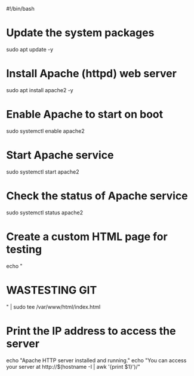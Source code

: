 
#!/bin/bash

# Update the system packages
sudo apt update -y

# Install Apache (httpd) web server
sudo apt install apache2 -y

# Enable Apache to start on boot
sudo systemctl enable apache2

# Start Apache service
sudo systemctl start apache2

# Check the status of Apache service
sudo systemctl status apache2

# Create a custom HTML page for testing
echo "<html><body><h1>WASTESTING GIT</h1></body></html>" | sudo tee /var/www/html/index.html

# Print the IP address to access the server
echo "Apache HTTP server installed and running."
echo "You can access your server at http://$(hostname -I | awk '{print $1}')/"
